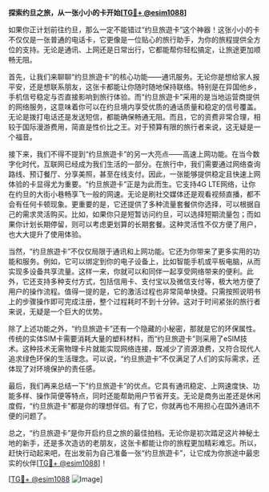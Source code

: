 **探索约旦之旅，从一张小小的卡开始[[TG💪+ @esim1088](https://t.me/s/esim1088)]**

如果你正计划前往约旦，那么一定不能错过“约旦旅遊卡”这个神器！这张小小的卡不仅仅是一张普通的电话卡，它更像是一位贴心的旅行助手，为你的旅程提供全方位的支持。无论是通讯、上网还是日常出行，它都能帮你轻松搞定，让旅途更加顺畅无阻。

首先，让我们来聊聊“约旦旅遊卡”的核心功能——通讯服务。无论你是想给家人报平安，还是想联系朋友，这张卡都能让你随时随地保持联络。特别是在异国他乡，手机信号稳定与否直接影响到旅行体验。而“约旦旅遊卡”采用的是当地运营商提供的网络服务，这意味着你可以在约旦境内享受优质的通话质量和稳定的信号覆盖。无论是拨打电话还是发送短信，都能确保畅通无阻。而且，它的资费非常合理，相较于国际漫游费用，简直是性价比之王。对于预算有限的旅行者来说，这无疑是一个福音。

接下来，我们不得不提到“约旦旅遊卡”的另一大亮点——高速上网功能。在当今数字化时代，互联网已经成为我们生活的一部分。在旅行中，我们需要通过网络查询路线、预订餐厅、分享美照，甚至在线支付。因此，一张能够提供稳定且快速上网体验的卡显得尤为重要。“约旦旅遊卡”正是为此而生。它支持4G LTE网络，让你在约旦的大街小巷畅享飞一般的网速。无论是刷社交媒体还是观看视频直播，都不会有任何卡顿现象。更重要的是，它还提供了多种流量套餐供你选择，可以根据自己的需求灵活购买。比如，如果你只是短暂访问约旦，可以选择短期流量包；而如果你计划长期停留，则可以考虑更划算的长期套餐。这种灵活性不仅方便了用户，也大大提升了使用体验。

当然，“约旦旅遊卡”不仅仅局限于通讯和上网功能。它还为你带来了更多实用的功能和服务。例如，它可以绑定到你的电子设备上，比如智能手机或平板电脑，从而实现多设备共享流量。这样一来，你就可以和同伴一起享受网络带来的便利。此外，它还支持多种支付方式，包括信用卡、支付宝以及微信支付等，极大地方便了用户的操作流程。值得一提的是，它的激活过程也非常简单快捷。只需按照说明书上的步骤操作即可完成注册，整个过程耗时不到十分钟。这对于时间紧张的旅行者来说，无疑是一个巨大的优势。

除了上述功能之外，“约旦旅遊卡”还有一个隐藏的小秘密，那就是它的环保属性。传统的实体SIM卡需要消耗大量的塑料材料，而“约旦旅遊卡”则采用了eSIM技术。这种技术无需物理卡片就能实现网络连接，既减少了资源浪费，又符合现代人追求绿色环保的生活理念。可以说，“约旦旅遊卡”不仅满足了人们的实际需求，还体现了对环境保护的责任感。

最后，我们再来总结一下“约旦旅遊卡”的优点。它具有通讯稳定、上网速度快、功能多样、操作简便等特点，同时还能帮助用户节省开支。无论是商务出差还是休闲度假，“约旦旅遊卡”都是你的理想伴侣。有了它，你就再也不用担心在国外通讯不便的问题了。

总之，“约旦旅遊卡”是你开启约旦之旅的最佳拍档。无论你是初次踏足这片神秘土地的新手，还是多次造访的老朋友，这张卡都能让你的旅程更加精彩难忘。所以，赶快行动起来吧，在出发前为自己准备一张“约旦旅遊卡”，让它成为你旅途中最忠实的伙伴[[TG💪+ @esim1088](https://t.me/s/esim1088)]！

[[TG💪+ @esim1088](https://t.me/s/esim1088) ![Image](https://i.postimg.cc/4NQfJmqS/Snipaste-2025-05-13-00-14-12.png)]